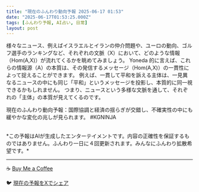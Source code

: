 ```yaml
---
title: "現在のふんわり動向予報 2025-06-17 01:53"
date: "2025-06-17T01:53:25.000Z"
tags: [ふんわり予報, AI占い, 日常]
layout: post
---
```


様々なニュース、例えばイスラエルとイランの仲介問題や、ユーロの動向、ゴルフ選手のランキングなど、それぞれの文脈（X）において、どのような情報（Hom(A,X)）が流れてくるかを眺めてみましょう。  Yoneda 的に言えば、これらの情報源（A）の本質は、その発信するメッセージ（Hom(A,X)）の一貫性によって捉えることができます。  例えば、一貫して平和を訴える主体は、一見異なるニュースの中にも同じ「平和」というメッセージを投影し、本質的に同一視できるかもしれません。  つまり、ニュースという多様な文脈を通して、それぞれの「主体」の本質が見えてくるのです。


現在のふんわり動向予報：国際協調と経済の揺らぎが交錯し、不確実性の中にも緩やかな変化の兆しが見られます。 #KGNINJA

<br>
*この予報はAIが生成したエンターテイメントです。内容の正確性を保証するものではありません。ふんわり一日に４回更新されます。みんなにふんわり拡散希望です。*

---
☕️ [Buy Me a Coffee](https://www.buymeacoffee.com/kgninja)

🐦 [現在の予報をXでシェア](https://twitter.com/intent/tweet?text=%E7%8F%BE%E5%9C%A8%E3%81%AE%E3%81%B5%E3%82%93%E3%82%8F%E3%82%8A%E4%BA%88%E5%A0%B1%3A%20%E3%80%8C%E6%A7%98%E3%80%85%E3%81%AA%E3%83%8B%E3%83%A5%E3%83%BC%E3%82%B9%E3%80%81%E4%BE%8B%E3%81%88%E3%81%B0%E3%82%A4%E3%82%B9%E3%83%A9%E3%82%A8%E3%83%AB%E3%81%A8%E3%82%A4%E3%83%A9%E3%83%B3%E3%81%AE%E4%BB%B2%E4%BB%8B%E5%95%8F%E9%A1%8C%E3%82%84%E3%80%81%E3%83%A6%E3%83%BC%E3%83%AD%E3%81%AE%E5%8B%95%E5%90%91%E3%80%81%E3%82%B4%E3%83%AB%E3%83%95%E9%81%B8%E6%89%8B%E3%81%AE%E3%83%A9%E3%83%B3%E3%82%AD%E3%83%B3%E3%82%B0%E3%81%AA%E3%81%A9%E3%80%81%E3%81%9D%E3%82%8C%E3%81%9E%E3%82%8C%E3%81%AE%E6%96%87%E8%84%88%EF%BC%88X%EF%BC%89%E3%81%AB%E3%81%8A%E3%81%84%E3%81%A6%E3%80%81%E3%81%A9%E3%81%AE%E3%82%88%E3%81%86%E3%81%AA%E6%83%85%E5%A0%B1%EF%BC%88Hom(A%2CX)%EF%BC%89%E3%81%8C%E6%B5%81%E3%82%8C%E3%81%A6%E3%81%8F%E3%82%8B%E3%81%8B%E3%82%92%E7%9C%BA%E3%82%81%E3%81%A6%E3%81%BF%E3%81%BE%E3%81%97%E3%82%87%E3%81%86%E3%80%82%E3%80%8D%23KGNINJA%20%E7%B6%9A%E3%81%8D%E3%81%AF%E3%83%96%E3%83%AD%E3%82%B0%E3%81%A7%EF%BC%81%F0%9F%91%87&url=https%3A%2F%2Fkg-ninja.github.io%2FFunwariyoso%2F)
